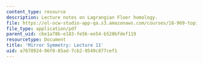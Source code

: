 ```yaml
---
content_type: resource
description: Lecture notes on Lagrangian Floer homology.
file: https://ol-ocw-studio-app-qa.s3.amazonaws.com/courses/18-969-topics-in-geometry-mirror-symmetry-spring-2009/a767892496f085ad7cb29549c877cef1_MIT18_969s09_lec11.pdf
file_type: application/pdf
parent_uid: c6e1a78b-e183-fe56-ee54-b520bfdef119
resourcetype: Document
title: 'Mirror Symmetry: Lecture 11'
uid: a7678924-96f0-85ad-7cb2-9549c877cef1
---
```

